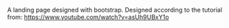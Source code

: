 A landing page designed with bootstrap. 
Designed according to the tutorial from: https://www.youtube.com/watch?v=asUh9UBxY1o
